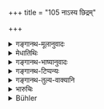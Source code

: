 +++
title = "105 नाऽस्य छिद्रम्"

+++

<details><summary>गङ्गानथ-मूलानुवादः</summary>

His enemy should hot know his weak points, but he must know the weak points of the enemy; he should hide the departments (of government) as the tortoise does its limbs; and he should guard his own weak points.—(105)
</details>

<details><summary>मेधातिथिः</summary>

एष एवार्थः पुनर् उच्यते । तथा यत्नातिशयं कुर्याद् यथा परस्य छिद्रम् अन्विच्छेद् आत्मनश् च रक्षेत् । य एवं क्रुद्धादिः कापटिकादिचारपुरुषैर् ज्ञायते स एवात्मीयो ऽनुनीयत इति । **कूर्मवद् अङ्गं गूहेद्** **रक्षेद् विवरम् आत्मनः** । परोपजापात् स्वच्छिद्ररक्षणं महाप्रयोजनम् इत्य् एतद् अनेनाह ॥ ७.१०५ ॥
</details>

<details><summary>गङ्गानथ-भाष्यानुवादः</summary>

The same idea is farther reiterated.

The king shall so act that while he becomes apprised of the enemy’s weak points, his own remain carefully guarded. When he finds out, through his trusted spies, that any of his own people belongs to one of the aforesaid four sets of the ‘angered’ and the rest, he should try to conciliate them.

His departments he shall hide, like the tortoise, and he shall also guard his weak points. The guarding of one’s own weak points against the enemy’s approaches is highly important;—this is what is meant by the present verse.—(105)
</details>

<details><summary>गङ्गानथ-टिप्पन्यः</summary>

This verse is quoted in *Vīramitrodaya* (Rājanīti, p. 117), which adds
the following explanation:—He should try his best to keep his weak
points from being known by the enemy, and yet he himself should find out
the weak points of the enemy, such as disaffection among the people and
so forth; just as the tortoise hides within its body its head and other
limbs, in the same manner should he always keep won over to his side, by
bestowing gifts and honours, his own ministers and other officers of
state; and if, by chance, some disaffection should happen to arise among
his people, he should take remedial measures at once.
</details>

<details><summary>गङ्गानथ-तुल्य-वाक्यानि</summary>

*Māhābhārata* (12.83.49).—(Same as Manu, the second foot being read as
‘*chidreṣu paramanviyāt*.’)

Do. (12.140.24).—(Same as Manu, ‘*nāsya*’ being read as ‘*nātma*.’)
</details>

<details><summary>भारुचिः</summary>

अभियोगातिशयेन स्वछिद्रगूहनं परछिद्रदर्शनं च शक्यते कर्तुम् । तच् च स्वविषये गूढपुरुषाणां कापटिकादीनां संचारेण विजानीयात् परविषये चेति ॥ ७.१०५ ॥
</details>

<details><summary>Bühler</summary>

105	His enemy must not know his weaknesses, but he must know the weaknesses of his enemy; as the tortoise (hides its limbs), even so let him secure the members (of his government against treachery), let him protect his own weak points.
</details>

